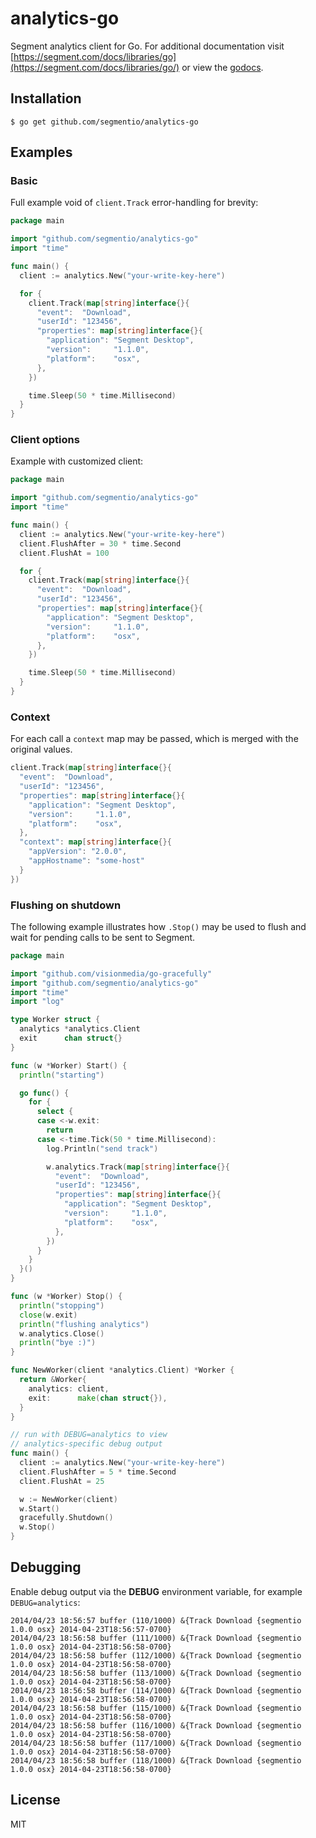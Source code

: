 # analytics-go

  Segment analytics client for Go. For additional documentation
  visit [https://segment.com/docs/libraries/go](https://segment.com/docs/libraries/go/) or view the [godocs](http://godoc.org/github.com/segmentio/analytics-go).

## Installation

    $ go get github.com/segmentio/analytics-go

## Examples

### Basic

  Full example void of `client.Track` error-handling for brevity:

```go
package main

import "github.com/segmentio/analytics-go"
import "time"

func main() {
  client := analytics.New("your-write-key-here")

  for {
    client.Track(map[string]interface{}{
      "event":  "Download",
      "userId": "123456",
      "properties": map[string]interface{}{
        "application": "Segment Desktop",
        "version":     "1.1.0",
        "platform":    "osx",
      },
    })

    time.Sleep(50 * time.Millisecond)
  }
}
```

### Client options

  Example with customized client:

```go
package main

import "github.com/segmentio/analytics-go"
import "time"

func main() {
  client := analytics.New("your-write-key-here")
  client.FlushAfter = 30 * time.Second
  client.FlushAt = 100

  for {
    client.Track(map[string]interface{}{
      "event":  "Download",
      "userId": "123456",
      "properties": map[string]interface{}{
        "application": "Segment Desktop",
        "version":     "1.1.0",
        "platform":    "osx",
      },
    })

    time.Sleep(50 * time.Millisecond)
  }
}
```

### Context

For each call a `context` map may be passed, which
is merged with the original values.

```go
client.Track(map[string]interface{}{
  "event":  "Download",
  "userId": "123456",
  "properties": map[string]interface{}{
    "application": "Segment Desktop",
    "version":     "1.1.0",
    "platform":    "osx",
  },
  "context": map[string]interface{}{
    "appVersion": "2.0.0",
    "appHostname": "some-host"
  }
})
```

### Flushing on shutdown

  The following example illustrates how `.Stop()`
  may be used to flush and wait for pending calls
  to be sent to Segment.

```go
package main

import "github.com/visionmedia/go-gracefully"
import "github.com/segmentio/analytics-go"
import "time"
import "log"

type Worker struct {
  analytics *analytics.Client
  exit      chan struct{}
}

func (w *Worker) Start() {
  println("starting")

  go func() {
    for {
      select {
      case <-w.exit:
        return
      case <-time.Tick(50 * time.Millisecond):
        log.Println("send track")

        w.analytics.Track(map[string]interface{}{
          "event":  "Download",
          "userId": "123456",
          "properties": map[string]interface{}{
            "application": "Segment Desktop",
            "version":     "1.1.0",
            "platform":    "osx",
          },
        })
      }
    }
  }()
}

func (w *Worker) Stop() {
  println("stopping")
  close(w.exit)
  println("flushing analytics")
  w.analytics.Close()
  println("bye :)")
}

func NewWorker(client *analytics.Client) *Worker {
  return &Worker{
    analytics: client,
    exit:      make(chan struct{}),
  }
}

// run with DEBUG=analytics to view
// analytics-specific debug output
func main() {
  client := analytics.New("your-write-key-here")
  client.FlushAfter = 5 * time.Second
  client.FlushAt = 25

  w := NewWorker(client)
  w.Start()
  gracefully.Shutdown()
  w.Stop()
}
```

## Debugging

 Enable debug output via the __DEBUG__ environment variable, for example `DEBUG=analytics`:

```
2014/04/23 18:56:57 buffer (110/1000) &{Track Download {segmentio 1.0.0 osx} 2014-04-23T18:56:57-0700}
2014/04/23 18:56:58 buffer (111/1000) &{Track Download {segmentio 1.0.0 osx} 2014-04-23T18:56:58-0700}
2014/04/23 18:56:58 buffer (112/1000) &{Track Download {segmentio 1.0.0 osx} 2014-04-23T18:56:58-0700}
2014/04/23 18:56:58 buffer (113/1000) &{Track Download {segmentio 1.0.0 osx} 2014-04-23T18:56:58-0700}
2014/04/23 18:56:58 buffer (114/1000) &{Track Download {segmentio 1.0.0 osx} 2014-04-23T18:56:58-0700}
2014/04/23 18:56:58 buffer (115/1000) &{Track Download {segmentio 1.0.0 osx} 2014-04-23T18:56:58-0700}
2014/04/23 18:56:58 buffer (116/1000) &{Track Download {segmentio 1.0.0 osx} 2014-04-23T18:56:58-0700}
2014/04/23 18:56:58 buffer (117/1000) &{Track Download {segmentio 1.0.0 osx} 2014-04-23T18:56:58-0700}
2014/04/23 18:56:58 buffer (118/1000) &{Track Download {segmentio 1.0.0 osx} 2014-04-23T18:56:58-0700}
```

## License

 MIT
